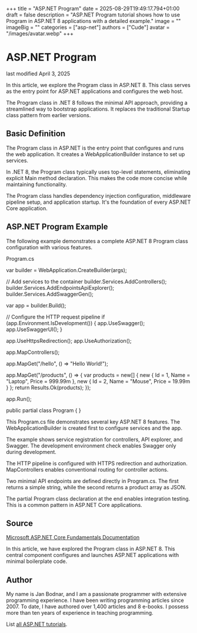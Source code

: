 +++
title = "ASP.NET Program"
date = 2025-08-29T19:49:17.794+01:00
draft = false
description = "ASP.NET Program tutorial shows how to use Program in ASP.NET 8 applications with a detailed example."
image = ""
imageBig = ""
categories = ["asp-net"]
authors = ["Cude"]
avatar = "/images/avatar.webp"
+++

# ASP.NET Program

last modified April 3, 2025

In this article, we explore the Program class in ASP.NET 8. This class serves
as the entry point for ASP.NET applications and configures the web host.

The Program class in .NET 8 follows the minimal API approach, providing a
streamlined way to bootstrap applications. It replaces the traditional Startup
class pattern from earlier versions.

## Basic Definition

The Program class in ASP.NET is the entry point that configures and runs the
web application. It creates a WebApplicationBuilder instance to set up services.

In .NET 8, the Program class typically uses top-level statements, eliminating
explicit Main method declaration. This makes the code more concise while
maintaining functionality.

The Program class handles dependency injection configuration, middleware
pipeline setup, and application startup. It's the foundation of every ASP.NET
Core application.

## ASP.NET Program Example

The following example demonstrates a complete ASP.NET 8 Program class
configuration with various features.

Program.cs
  

var builder = WebApplication.CreateBuilder(args);

// Add services to the container
builder.Services.AddControllers();
builder.Services.AddEndpointsApiExplorer();
builder.Services.AddSwaggerGen();

var app = builder.Build();

// Configure the HTTP request pipeline
if (app.Environment.IsDevelopment())
{
    app.UseSwagger();
    app.UseSwaggerUI();
}

app.UseHttpsRedirection();
app.UseAuthorization();

app.MapControllers();

app.MapGet("/hello", () =&gt; "Hello World!");

app.MapGet("/products", () =&gt; 
{
    var products = new[]
    {
        new { Id = 1, Name = "Laptop", Price = 999.99m },
        new { Id = 2, Name = "Mouse", Price = 19.99m }
    };
    return Results.Ok(products);
});

app.Run();

public partial class Program { }

This Program.cs file demonstrates several key ASP.NET 8 features. The
WebApplicationBuilder is created first to configure services and the app.

The example shows service registration for controllers, API explorer, and
Swagger. The development environment check enables Swagger only during
development.

The HTTP pipeline is configured with HTTPS redirection and authorization.
MapControllers enables conventional routing for controller actions.

Two minimal API endpoints are defined directly in Program.cs. The first
returns a simple string, while the second returns a product array as JSON.

The partial Program class declaration at the end enables integration testing.
This is a common pattern in ASP.NET Core applications.

## Source

[Microsoft ASP.NET Core Fundamentals Documentation](https://learn.microsoft.com/en-us/aspnet/core/fundamentals/?view=aspnetcore-8.0)

In this article, we have explored the Program class in ASP.NET 8. This
central component configures and launches ASP.NET applications with minimal
boilerplate code.

## Author

My name is Jan Bodnar, and I am a passionate programmer with extensive
programming experience. I have been writing programming articles since 2007.
To date, I have authored over 1,400 articles and 8 e-books. I possess more
than ten years of experience in teaching programming.

List [all ASP.NET tutorials](/all/#asp-net).